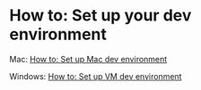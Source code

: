 # How to: Set up your dev environment


Mac: [How to: Set up Mac dev environment](set-up-mac-dev-environment.md)

Windows: [How to: Set up VM dev environment](set-up-vm-dev-environment.md)
